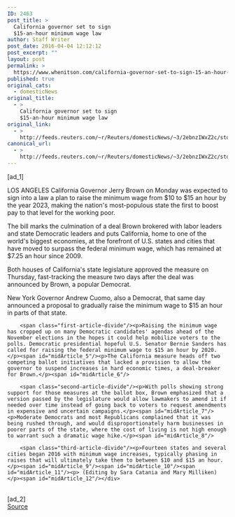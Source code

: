 ```yaml
---
ID: 2463
post_title: >
  California governor set to sign
  $15-an-hour minimum wage law
author: Staff Writer
post_date: 2016-04-04 12:12:12
post_excerpt: ""
layout: post
permalink: >
  https://www.whenitson.com/california-governor-set-to-sign-15-an-hour-minimum-wage-law/
published: true
original_cats:
  - domesticNews
original_title:
  - >
    California governor set to sign
    $15-an-hour minimum wage law
original_link:
  - >
    http://feeds.reuters.com/~r/Reuters/domesticNews/~3/2ebnzIWxZ2c/story01.htm
canonical_url:
  - >
    http://feeds.reuters.com/~r/Reuters/domesticNews/~3/2ebnzIWxZ2c/story01.htm
---
```

 [ad_1]
<br><div id="articleText">
<span id="midArticle_start"/>

<span id="midArticle_0"/><span class="focusParagraph" readability="5"><p><span class="articleLocation">LOS ANGELES</span> California Governor Jerry Brown on Monday was expected to sign into a law a plan to raise the minimum wage from $10 to $15 an hour by the year 2023, making the nation's most-populous state the first to boost pay to that level for the working poor.</p></span><span id="midArticle_1"/><p>The bill marks the culmination of a deal Brown brokered with labor leaders and state Democratic leaders and puts California, home to one of the world's biggest economies, at the forefront of U.S. states and cities that have moved to surpass the federal minimum wage, which has remained at $7.25 an hour since 2009.</p><span id="midArticle_2"/><p>Both houses of California's state legislature approved the measure on Thursday, fast-tracking the measure two days after the deal was announced by Brown, a popular Democrat. </p><span id="midArticle_3"/><p>New York Governor Andrew Cuomo, also a Democrat, that same day announced a proposal to gradually raise the minimum wage to $15 an hour in parts of that state.</p><span id="midArticle_4"/>
        
        <span class="first-article-divide"/><p>Raising the minimum wage has cropped up on many Democratic candidates' agendas ahead of the November elections in the hopes it could help mobilize voters to the polls. Democratic presidential hopeful U.S. Senator Bernie Sanders has called for raising the federal minimum wage to $15 an hour by 2020.</p><span id="midArticle_5"/><p>The California measure heads off two competing ballot initiatives that lacked a provision to allow the governor to suspend increases in hard economic times, a deal-breaker for Brown.</p><span id="midArticle_6"/>
        
        <span class="second-article-divide"/><p>With polls showing strong support for those measures at the ballot box, Brown emphasized that a version passed by the legislature would allow lawmakers to amend it if needed over time instead of going back to voters to request amendments in expensive and uncertain campaigns.</p><span id="midArticle_7"/><p>Moderate Democrats and most Republicans complained that it was being rushed through, and would disproportionately harm businesses in poorer parts of the state, where the cost of living is not high enough to warrant such a dramatic wage hike.</p><span id="midArticle_8"/>
        
        <span class="third-article-divide"/><p>Fourteen states and several cities began 2016 with minimum wage increases, typically phasing in raises that will ultimately take them to between $10 and $15 an hour.</p><span id="midArticle_9"/><span id="midArticle_10"/><span id="midArticle_11"/><p> (Editing by Sara Catania and Mary Milliken)</p><span id="midArticle_12"/></div>
<br>[ad_2]
<br><a href="http://feeds.reuters.com/~r/Reuters/domesticNews/~3/2ebnzIWxZ2c/story01.htm">Source </a>
